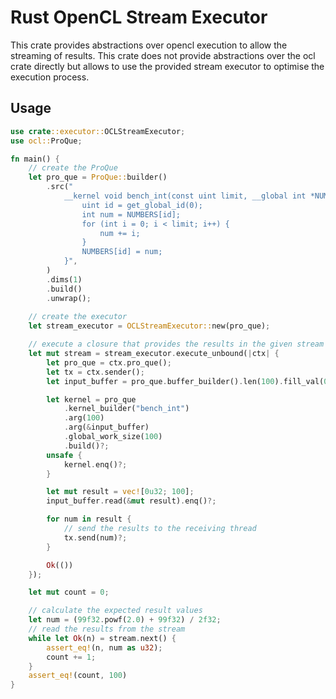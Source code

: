 # Rust OpenCL Stream Executor

This crate provides abstractions over opencl execution to 
allow the streaming of results. This crate does not provide abstractions
over the ocl crate directly but allows to use the provided stream
executor to optimise the execution process.

## Usage

```rust
use crate::executor::OCLStreamExecutor;
use ocl::ProQue;

fn main() {
    // create the ProQue
    let pro_que = ProQue::builder()
        .src("
            __kernel void bench_int(const uint limit, __global int *NUMBERS) {
                uint id = get_global_id(0);
                int num = NUMBERS[id];
                for (int i = 0; i < limit; i++) {
                    num += i;
                }
                NUMBERS[id] = num;
            }",
        )
        .dims(1)
        .build()
        .unwrap();
    
    // create the executor
    let stream_executor = OCLStreamExecutor::new(pro_que);

    // execute a closure that provides the results in the given stream
    let mut stream = stream_executor.execute_unbound(|ctx| {
        let pro_que = ctx.pro_que();
        let tx = ctx.sender();
        let input_buffer = pro_que.buffer_builder().len(100).fill_val(0u32).build()?;

        let kernel = pro_que
            .kernel_builder("bench_int")
            .arg(100)
            .arg(&input_buffer)
            .global_work_size(100)
            .build()?;
        unsafe {
            kernel.enq()?;
        }

        let mut result = vec![0u32; 100];
        input_buffer.read(&mut result).enq()?;

        for num in result {
            // send the results to the receiving thread
            tx.send(num)?;
        }

        Ok(())
    });

    let mut count = 0;

    // calculate the expected result values
    let num = (99f32.powf(2.0) + 99f32) / 2f32;
    // read the results from the stream
    while let Ok(n) = stream.next() {
        assert_eq!(n, num as u32);
        count += 1;
    }
    assert_eq!(count, 100)
}
```